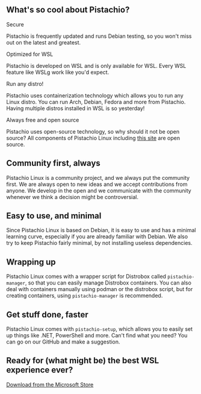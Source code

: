 ---
---

<div class="special-stuff">
    <div class="whatssocool">
        <h2>What's so cool about Pistachio?</h2>
        <div class="feature-grid">
            <div class="feature">
                <p class="feature-header">Secure</p>
                <p>Pistachio is frequently updated and runs Debian testing, so you won't miss out on the latest and greatest.</p>
            </div>
            <div class="feature">
                <p class="feature-header">Optimized for WSL</p>
                <p>Pistachio is developed on WSL and is only available for WSL. Every WSL feature like WSLg work like you'd expect.</p>
            </div>
            <div class="feature">
                <p class="feature-header">Run any distro!</p>
                <p>Pistachio uses containerization technology which allows you to run any Linux distro. You can run Arch, Debian, Fedora and more from Pistachio. Having multiple distros installed in WSL is so yesterday!</p>
            </div>
            <div class="feature">
                <p class="feature-header">Always free and open source</p>
                <p>Pistachio uses open-source technology, so why should it not be open source? All components of Pistachio Linux including <a href="https://github.com/PistachioLinux/website" target="_blank">this site</a> are open source.</p>
            </div>
        </div>
    </div>
    <div class="special-containers">
        <h2>Community first, always</h2>
        <p>Pistachio Linux is a community project, and we always put the community first. We are always open to new ideas and we accept contributions from anyone. We develop in the open and we communicate with the community whenever we think a decision might be controversial.</p>
    </div>
    <div class="special-containers">
        <h2>Easy to use, and minimal</h2>
        <p>Since Pistachio Linux is based on Debian, it is easy to use and has a minimal learning curve, especially if you are already familiar with Debian. We also try to keep Pistachio fairly minimal, by not installing useless dependencies.</p>
    </div>
    <div class="special-containers">
        <h2>Wrapping up</h2>
        <p>Pistachio Linux comes with a wrapper script for Distrobox called <code>pistachio-manager</code>, so that you can easily manage Distrobox containers. You can also deal with containers manually using podman or the distrobox script, but for creating containers, using <code>pistachio-manager</code> is recommended.</p>
    </div>
    <div class="special-containers">
        <h2>Get stuff done, faster</h2>
        <p>Pistachio Linux comes with <code>pistachio-setup</code>, which allows you to easily set up things like .NET, PowerShell and more. Can't find what you need? You can go on our GitHub and make a suggestion.</p>
    </div>
    <div class="cta">
        <h2>Ready for (what might be) the best WSL experience ever?</h2>
        <a href="https://www.microsoft.com/store/productId/9P41G2MV9CQ3">Download from the Microsoft Store</a>
    </div>
</div>
